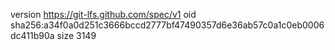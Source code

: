version https://git-lfs.github.com/spec/v1
oid sha256:a34f0a0d251c3666bccd2777bf47490357d6e36ab57c0a1c0eb0006dc411b90a
size 3149
